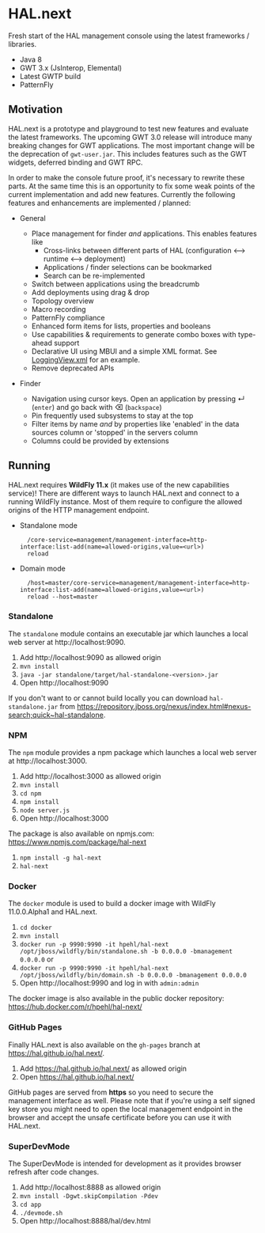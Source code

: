 # HAL.next

Fresh start of the HAL management console using the latest frameworks / libraries. 

- Java 8
- GWT 3.x (JsInterop, Elemental)
- Latest GWTP build
- PatternFly

## Motivation

HAL.next is a prototype and playground to test new features and evaluate the latest frameworks. The upcoming GWT 3.0 release will introduce many breaking changes for GWT applications. The most important change will be the deprecation of `gwt-user.jar`. This includes features such as the GWT widgets, deferred binding and GWT RPC. 

In order to make the console future proof, it's necessary to rewrite these parts. At the same time this is an opportunity to fix some weak points of the current implementation and add new features. Currently the following features and enhancements are implemented / planned:

- General

    - Place management for finder *and* applications. This enables features like
        - Cross-links between different parts of HAL (configuration ⟷ runtime ⟷ deployment)
        - Applications / finder selections can be bookmarked
        - Search can be re-implemented
    - Switch between applications using the breadcrumb
    - Add deployments using drag & drop
    - Topology overview
    - Macro recording
    - PatternFly compliance
    - Enhanced form items for lists, properties and booleans
    - Use capabilities & requirements to generate combo boxes with type-ahead support
    - Declarative UI using MBUI and a simple XML format. See [LoggingView.xml](app/src/main/resources/org/jboss/hal/client/configuration/subsystem/logging/LoggingView.xml) for an example.
    - Remove deprecated APIs 

- Finder

    - Navigation using cursor keys. Open an application by pressing ↵ (`enter`) and go back with ⌫ (`backspace`)
    - Pin frequently used subsystems to stay at the top
    - Filter items by name *and* by properties like 'enabled' in the data sources column or 'stopped' in the servers column
    - Columns could be provided by extensions

## Running

HAL.next requires **WildFly 11.x** (it makes use of the new capabilities service)! There are different ways to launch HAL.next and connect to a running WildFly instance. Most of them require to configure the allowed origins of the HTTP management endpoint.
 
- Standalone mode

        /core-service=management/management-interface=http-interface:list-add(name=allowed-origins,value=<url>)
        reload

- Domain mode
 
        /host=master/core-service=management/management-interface=http-interface:list-add(name=allowed-origins,value=<url>)
        reload --host=master
        
### Standalone

The `standalone` module contains an executable jar which launches a local web server at http://localhost:9090.
  
1. Add http://localhost:9090 as allowed origin
1. `mvn install`
1. `java -jar standalone/target/hal-standalone-<version>.jar`
1. Open http://localhost:9090

If you don't want to or cannot build locally you can download `hal-standalone.jar` from https://repository.jboss.org/nexus/index.html#nexus-search;quick~hal-standalone. 

### NPM

The `npm` module provides a npm package which launches a local web server at http://localhost:3000.
  
1. Add http://localhost:3000 as allowed origin
1. `mvn install`
1. `cd npm`
1. `npm install`
1. `node server.js`
1. Open http://localhost:3000

The package is also available on npmjs.com: https://www.npmjs.com/package/hal-next
 
1. `npm install -g hal-next`
1. `hal-next`

### Docker 

The `docker` module is used to build a docker image with WildFly 11.0.0.Alpha1 and HAL.next.

1. `cd docker`
1. `mvn install`
1. `docker run -p 9990:9990 -it hpehl/hal-next /opt/jboss/wildfly/bin/standalone.sh -b 0.0.0.0 -bmanagement 0.0.0.0` or 
1. `docker run -p 9990:9990 -it hpehl/hal-next /opt/jboss/wildfly/bin/domain.sh -b 0.0.0.0 -bmanagement 0.0.0.0` 
1. Open http://localhost:9990 and log in with `admin:admin`

The docker image is also available in the public docker repository: https://hub.docker.com/r/hpehl/hal-next/

### GitHub Pages

Finally HAL.next is also available on the `gh-pages` branch at https://hal.github.io/hal.next/. 

1. Add https://hal.github.io/hal.next/ as allowed origin
1. Open https://hal.github.io/hal.next/

GitHub pages are served from **https** so you need to secure the management interface as well. Please note that if you're using a self signed key store you might need to open the local management endpoint in the browser and accept the unsafe certificate before you can use it with HAL.next.

### SuperDevMode

The SuperDevMode is intended for development as it provides browser refresh after code changes. 

1. Add http://localhost:8888 as allowed origin
1. `mvn install -Dgwt.skipCompilation -Pdev` 
1. `cd app`
1. `./devmode.sh`
1. Open http://localhost:8888/hal/dev.html
